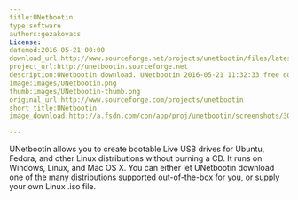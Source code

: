 ```yaml
---
title:UNetbootin
type:software
authors:gezakovacs
License:
datemod:2016-05-21 00:00
download_url:http://www.sourceforge.net/projects/unetbootin/files/latest/download
project_url:http://unetbootin.sourceforge.net
description:UNetbootin download. UNetbootin 2016-05-21 11:32:33 free download. UNetbootin Bootable live USB creator for Ubuntu, Fedora, and Linux distributions
image:images/UNetbootin.png
thumb:images/UNetbootin-thumb.png
original_url:http://www.sourceforge.com/projects/unetbootin
short_title:UNetbootin
image_download:http://a.fsdn.com/con/app/proj/unetbootin/screenshots/300347.jpg/182/137/1

---
```

UNetbootin allows you to create bootable Live USB drives for Ubuntu, Fedora, and other Linux distributions without burning a CD. It runs on Windows, Linux, and Mac OS X. You can either let UNetbootin download one of the many distributions supported out-of-the-box for you, or supply your own Linux .iso file.